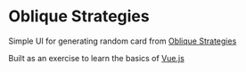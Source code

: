 # Oblique Strategies

Simple UI for generating random card from [Oblique Strategies](https://en.wikipedia.org/wiki/Oblique_Strategies)

Built as an exercise to learn the basics of [Vue.js](https://vuejs.org/)
